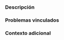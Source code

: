 <!-- DO NOT IGNORE THE TEMPLATE!
Thank you for contributing!
Before submitting the PR, please make sure you do the following:
- Discuss first. It's always better to open a feature request issue first to discuss with the maintainers whether the feature is desired and the design of those features.
- Use [Conventional Commits](https://www.conventionalcommits.org/) for commit messages.
- Check that there isn't already a PR that solves the problem the same way to avoid creating a duplicate.
-->

### Descripción

<!-- Please insert your description here and provide especially info about the "what" this PR is solving -->

### Problemas vinculados


### Contexto adicional

<!-- e.g. is there anything you'd like reviewers to focus on? -->